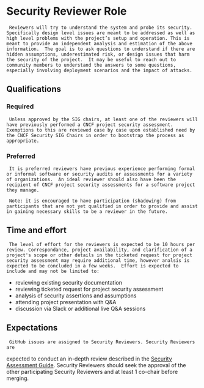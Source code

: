# Security Reviewer Role

     Reviewers will try to understand the system and probe its security.  Specifically design level issues are meant to be addressed as well as high level problems with the project’s setup and operation. This is meant to provide an independent analysis and estimation of the above information.  The goal is to ask questions to understand if there are hidden assumptions, underestimated risk, or design issues that harm the security of the project.  It may be useful to reach out to community members to understand the answers to some questions, especially involving deployment scenarios and the impact of attacks.

## Qualifications

### Required 

     Unless approved by the SIG chairs, at least one of the reviewers will have previously performed a CNCF project security assessment.  Exemptions to this are reviewed case by case upon established need by the CNCF Security SIG Chairs in order to bootstrap the process as appropriate.

### Preferred

     It is preferred reviewers have previous experience performing formal or informal software or security audits or assessments for a variety of organizations.  An ideal reviewer should also have been the recipient of CNCF project security assessments for a software project they manage.  

     Note: it is encouraged to have participation (shadowing) from participants that are not yet qualified in order to provide and assist in gaining necessary skills to be a reviewer in the future.

## Time and effort

     The level of effort for the reviewers is expected to be 10 hours per review. Correspondance, project availability, and clarification of a project's scope or other details in the ticketed request for project security assessment may require additional time, however analsis is expected to be concluded in a few weeks.  Effort is expected to include and may not be limited to:
* reviewing existing security documentation
* reviewing ticketed request for project security assessment
* analysis of security assertions and assumptions
* attending project presentation with Q&A
* discussion via Slack or additional live Q&A sessions

## Expectations

     GitHub issues are assigned to Security Reviewers. Security Reviewers are 
expected to conduct an in-depth review described in the [Security Assessment
Guide](./). Security Reviewers should seek the approval of the other 
participating Security Reviewers and at least 1 co-chair before merging.


